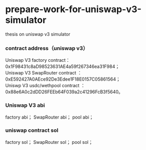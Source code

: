 # prepare-work-for-uniswap-v3-simulator
thesis on uniswap v3 simulator
### contract address（uniswap v3）
Uniswap V3 factory contract： 0x1F98431c8aD98523631AE4a59f267346ea31F984；  
Uniswap V3 SwapRouter contract ： 0xE592427A0AEce92De3Edee1F18E0157C05861564；  
Uniswp V3 usdc/wethpool contract ：0x88e6A0c2dDD26FEEb64F039a2c41296FcB3f5640。


### Uniswap V3 abi
factory abi；
SwapRouter abi；
pool abi；
### uniswap contract sol
factory sol；
SwapRouter sol；
pool sol；
